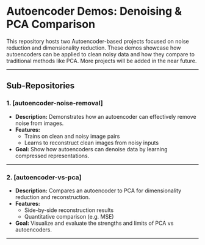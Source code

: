 # Autoencoder Demos: Denoising & PCA Comparison

This repository hosts two Autoencoder-based projects focused on noise reduction and dimensionality reduction.
These demos showcase how autoencoders can be applied to clean noisy data and how they compare to traditional
methods like PCA. More projects will be added in the near future.  

---

## Sub-Repositories

### 1. [autoencoder-noise-removal]
- **Description:** Demonstrates how an autoencoder can effectively remove noise from images.
- **Features:**
  - Trains on clean and noisy image pairs
  - Learns to reconstruct clean images from noisy inputs
- **Goal:** Show how autoencoders can denoise data by learning compressed representations.

---

### 2. [autoencoder-vs-pca]
- **Description:** Compares an autoencoder to PCA for dimensionality reduction and reconstruction.
- **Features:**
  - Side-by-side reconstruction results
  - Quantitative comparison (e.g. MSE)
- **Goal:** Visualize and evaluate the strengths and limits of PCA vs autoencoders.

---
